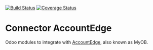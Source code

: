 [![Build Status](https://travis-ci.org/OCA/connector-accountedge.svg?branch=7.0)](https://travis-ci.org/OCA/connector-accountedge)
[![Coverage Status](https://coveralls.io/repos/OCA/connector-accountedge/badge.png?branch=7.0)](https://coveralls.io/r/OCA/connector-accountedge?branch=7.0)

Connector AccountEdge
=====================

Odoo modules to integrate with [AccountEdge](http://ca.accountedge.com), also known as MyOB.
